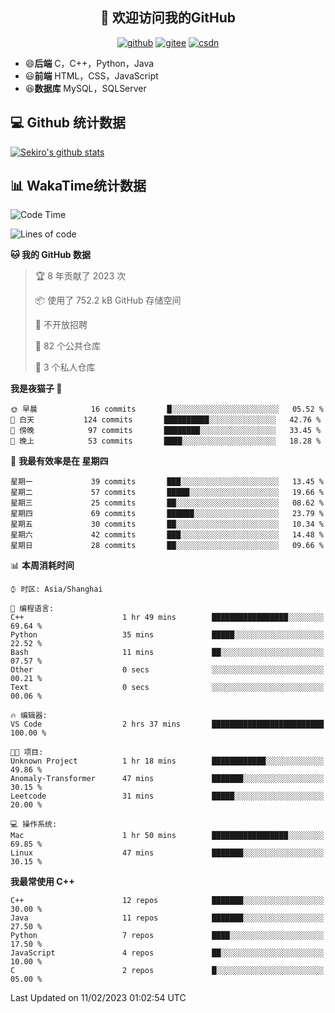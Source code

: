 <h2 align="center">👋 欢迎访问我的GitHub</h2>
<p align="center">
  <a href="https://666wxy666.github.io/"><img src="https://img.shields.io/badge/GitHub-24292e" alt="github"></a>
  <a href="https://gitee.com/wxy_666"><img src="https://img.shields.io/badge/Gitee-fe7300" alt="gitee"></a>
  <a href="https://blog.csdn.net/WXY_666"><img src="https://img.shields.io/badge/CSDN-cf000e" alt="csdn"></a>
</p>

- 😄**后端** C，C++，Python，Java
- 😃**前端** HTML，CSS，JavaScript
- 😆**数据库** MySQL，SQLServer

## 💻 Github 统计数据
[![Sekiro's github stats](https://github-readme-stats.vercel.app/api?username=666WXY666)](https://666wxy666.github.io/)

## 📊 WakaTime统计数据

<!--START_SECTION:waka-->
![Code Time](http://img.shields.io/badge/Code%20Time-1%2C445%20hrs%209%20mins-blue)

![Lines of code](https://img.shields.io/badge/%E4%BB%8E%E3%80%8CHello%20World%E3%80%8D%E8%B5%B7%E6%88%91%E5%B7%B2%E7%BB%8F%E5%86%99%E4%BA%86--361%20Thousand%20%E8%A1%8C%E4%BB%A3%E7%A0%81-blue)

**🐱 我的 GitHub 数据** 

> 🏆 8 年贡献了 2023 次
 > 
> 📦  使用了 752.2 kB GitHub 存储空间 
 > 
> 🚫 不开放招聘
 > 
> 📜 82 个公共仓库 
 > 
> 🔑 3 个私人仓库  
 > 
**我是夜猫子 🦉** 

```text
🌞 早晨            16 commits       █░░░░░░░░░░░░░░░░░░░░░░░░   05.52 % 
🌆 白天           124 commits       ██████████░░░░░░░░░░░░░░░   42.76 % 
🌃 傍晚            97 commits       ████████░░░░░░░░░░░░░░░░░   33.45 % 
🌙 晚上            53 commits       ████░░░░░░░░░░░░░░░░░░░░░   18.28 % 

```
📅 **我最有效率是在 星期四** 

```text
星期一             39 commits       ███░░░░░░░░░░░░░░░░░░░░░░   13.45 % 
星期二             57 commits       █████░░░░░░░░░░░░░░░░░░░░   19.66 % 
星期三             25 commits       ██░░░░░░░░░░░░░░░░░░░░░░░   08.62 % 
星期四             69 commits       ██████░░░░░░░░░░░░░░░░░░░   23.79 % 
星期五             30 commits       ██░░░░░░░░░░░░░░░░░░░░░░░   10.34 % 
星期六             42 commits       ███░░░░░░░░░░░░░░░░░░░░░░   14.48 % 
星期日             28 commits       ██░░░░░░░░░░░░░░░░░░░░░░░   09.66 % 

```


📊 **本周消耗时间** 

```text
⌚︎ 时区: Asia/Shanghai

💬 编程语言: 
C++                      1 hr 49 mins        █████████████████░░░░░░░░   69.64 % 
Python                   35 mins             █████░░░░░░░░░░░░░░░░░░░░   22.52 % 
Bash                     11 mins             ██░░░░░░░░░░░░░░░░░░░░░░░   07.57 % 
Other                    0 secs              ░░░░░░░░░░░░░░░░░░░░░░░░░   00.21 % 
Text                     0 secs              ░░░░░░░░░░░░░░░░░░░░░░░░░   00.06 % 

🔥 编辑器: 
VS Code                  2 hrs 37 mins       █████████████████████████   100.00 % 

🐱‍💻 项目: 
Unknown Project          1 hr 18 mins        ████████████░░░░░░░░░░░░░   49.86 % 
Anomaly-Transformer      47 mins             ███████░░░░░░░░░░░░░░░░░░   30.15 % 
Leetcode                 31 mins             █████░░░░░░░░░░░░░░░░░░░░   20.00 % 

💻 操作系统: 
Mac                      1 hr 50 mins        █████████████████░░░░░░░░   69.85 % 
Linux                    47 mins             ███████░░░░░░░░░░░░░░░░░░   30.15 % 

```

**我最常使用 C++** 

```text
C++                      12 repos            ███████░░░░░░░░░░░░░░░░░░   30.00 % 
Java                     11 repos            ███████░░░░░░░░░░░░░░░░░░   27.50 % 
Python                   7 repos             ████░░░░░░░░░░░░░░░░░░░░░   17.50 % 
JavaScript               4 repos             ██░░░░░░░░░░░░░░░░░░░░░░░   10.00 % 
C                        2 repos             █░░░░░░░░░░░░░░░░░░░░░░░░   05.00 % 

```



 Last Updated on 11/02/2023 01:02:54 UTC
<!--END_SECTION:waka-->

<!--
**666WXY666/666WXY666** is a ✨ _special_ ✨ repository because its `README.md` (this file) appears on your GitHub profile.

Here are some ideas to get you started:

- 🔭 I’m currently working on ...
- 🌱 I’m currently learning ...
- 👯 I’m looking to collaborate on ...
- 🤔 I’m looking for help with ...
- 💬 Ask me about ...
- 📫 How to reach me: ...
- 😄 Pronouns: ...
- ⚡ Fun fact: ...
-->
